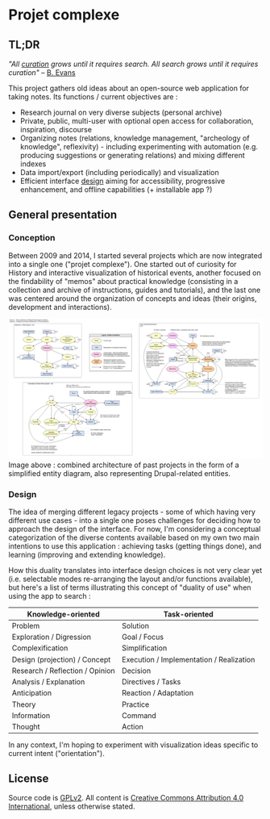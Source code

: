 # Projet complexe

## TL;DR

*"All [curation](https://twitter.com/plevy/status/716299155904311297) grows until it requires search. All search grows until it requires curation"* – [B. Evans](http://ben-evans.com/benedictevans/2016/1/31/lists-are-the-new-search)

This project gathers old ideas about an open-source web application for taking notes. Its functions / current objectives are :
* Research journal on very diverse subjects (personal archive)
* Private, public, multi-user with optional open access for collaboration, inspiration, discourse
* Organizing notes (relations, knowledge management, "archeology of knowledge", reflexivity) - including experimenting with automation (e.g. producing suggestions or generating relations) and mixing different indexes
* Data import/export (including periodically) and visualization
* Efficient interface [design](https://principles.adactio.com/) aiming for accessibility, progressive enhancement, and offline capabilities (+ installable app ?)

## General presentation

### Conception

Between 2009 and 2014, I started several projects which are now integrated into a single one ("projet complexe"). One started out of curiosity for History and interactive visualization of historical events, another focused on the findability of "memos" about practical knowledge (consisting in a collection and archive of instructions, guides and tutorials), and the last one was centered around the organization of concepts and ideas (their origins, development and interactions).

[![Combined architecture of past projects in the form of a simplified entity diagram, also representing Drupal-related entities.](readme/index/projet-complexe-diagrams-v01.png)](readme/index/projet-complexe-diagrams-v01.png)
Image above : combined architecture of past projects in the form of a simplified entity diagram, also representing Drupal-related entities.

### Design

The idea of merging different legacy projects - some of which having very different use cases - into a single one poses challenges for deciding how to approach the design of the interface. For now, I'm considering a conceptual categorization of the diverse contents available based on my own two main intentions to use this application : achieving tasks (getting things done), and learning (improving and extending knowledge).

How this duality translates into interface design choices is not very clear yet (i.e. selectable modes re-arranging the layout and/or functions available), but here's a list of terms illustrating this concept of "duality of use" when using the app to search :

Knowledge-oriented | Task-oriented
--- | ---
Problem | Solution
Exploration / Digression | Goal / Focus
Complexification | Simplification
Design (projection) / Concept | Execution / Implementation / Realization
Research / Reflection / Opinion | Decision
Analysis / Explanation | Directives / Tasks
Anticipation | Reaction / Adaptation
Theory | Practice
Information | Command
Thought | Action

In any context, I'm hoping to experiment with visualization ideas specific to current intent ("orientation").

## License

Source code is [GPLv2](LICENSE).
All content is [Creative Commons Attribution 4.0 International](https://creativecommons.org/licenses/by/4.0/), unless otherwise stated.
